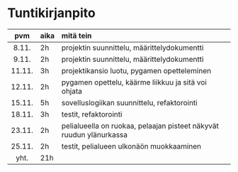 # Tuntikirjanpito

| pvm | aika | mitä tein |
| :----:|:-----| :-----|
| 8.11. | 2h   | projektin suunnittelu, määrittelydokumentti |
| 9.11. | 2h   | projektin suunnittelu, määrittelydokumentti |
| 11.11. | 3h   | projektikansio luotu, pygamen opetteleminen |
| 12.11. | 2h   | pygamen opettelu, käärme liikkuu ja sitä voi ohjata |
| 15.11. | 5h   | sovelluslogiikan suunnittelu, refaktorointi |
| 18.11. | 3h   | testit, refaktorointi |
| 23.11. | 2h   | pelialueella on ruokaa, pelaajan pisteet näkyvät ruudun ylänurkassa |
| 25.11. | 2h   | testit, pelialueen ulkonäön muokkaaminen |
| yht.  | 21h   |
